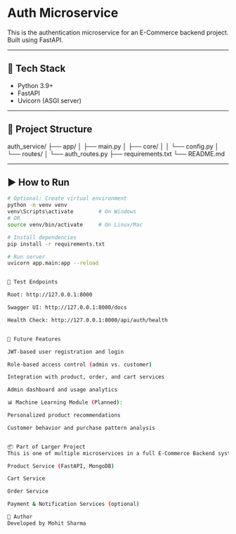 # Auth Microservice

This is the authentication microservice for an E-Commerce backend project. Built using FastAPI.

---

## 🔧 Tech Stack
- Python 3.9+
- FastAPI
- Uvicorn (ASGI server)

---

## 📁 Project Structure


auth_service/
├── app/
│ ├── main.py
│ ├── core/
│ │ └── config.py
│ └── routes/
│ └── auth_routes.py
├── requirements.txt
└── README.md


---

## ▶️ How to Run

```bash
# Optional: Create virtual environment
python -m venv venv
venv\Scripts\activate        # On Windows
# OR
source venv/bin/activate     # On Linux/Mac

# Install dependencies
pip install -r requirements.txt

# Run server
uvicorn app.main:app --reload


📌 Test Endpoints

Root: http://127.0.0.1:8000

Swagger UI: http://127.0.0.1:8000/docs

Health Check: http://127.0.0.1:8000/api/auth/health


🔮 Future Features

JWT-based user registration and login

Role-based access control (admin vs. customer)

Integration with product, order, and cart services

Admin dashboard and usage analytics

📊 Machine Learning Module (Planned):

Personalized product recommendations

Customer behavior and purchase pattern analysis


📦 Part of Larger Project
This is one of multiple microservices in a full E-Commerce Backend system. Other services include:

Product Service (FastAPI, MongoDB)

Cart Service

Order Service

Payment & Notification Services (optional)

🧠 Author
Developed by Mohit Sharma

